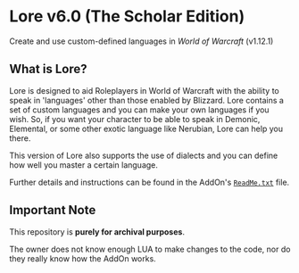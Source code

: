 # Lore v6.0 (The Scholar Edition)
Create and use custom-defined languages in *World of Warcraft* (v1.12.1)

## What is Lore?
Lore is designed to aid Roleplayers in World of Warcraft with the ability to
speak in 'languages' other than those enabled by Blizzard. Lore contains a set
of custom languages and you can make your own languages if you wish. So, if you
want your character to be able to speak in Demonic, Elemental, or some other
exotic language like Nerubian, Lore can help you there.

This version of Lore also supports the use of dialects and you can define how
well you master a certain language.

Further details and instructions can be found in the AddOn's [`ReadMe.txt`](https://github.com/JoLiKMC/Lore/blob/main/ReadMe.txt) file.

## Important Note
This repository is **purely for archival purposes**.

The owner does not know enough LUA to make changes to the code, nor do they
really know how the AddOn works.
